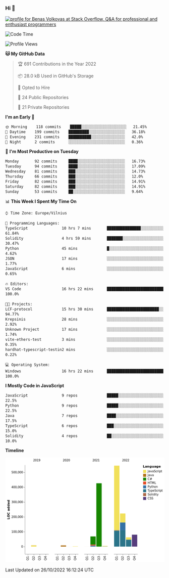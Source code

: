 ### Hi 👋
<a href="https://stackoverflow.com/users/14954249/benas-volkovas"><img src="https://stackoverflow.com/users/flair/14954249.png?theme=dark" width="208" height="58" alt="profile for Benas Volkovas at Stack Overflow, Q&amp;A for professional and enthusiast programmers" title="profile for Benas Volkovas at Stack Overflow, Q&amp;A for professional and enthusiast programmers"></a>

<!--START_SECTION:waka-->
![Code Time](http://img.shields.io/badge/Code%20Time-1%2C018%20hrs%2052%20mins-blue)

![Profile Views](http://img.shields.io/badge/Profile%20Views-0-blue)

**🐱 My GitHub Data** 

> 🏆 691 Contributions in the Year 2022
 > 
> 📦 28.0 kB Used in GitHub's Storage 
 > 
> 💼 Opted to Hire
 > 
> 📜 24 Public Repositories 
 > 
> 🔑 21 Private Repositories  
 > 
**I'm an Early 🐤** 

```text
🌞 Morning    118 commits    █████░░░░░░░░░░░░░░░░░░░░   21.45% 
🌆 Daytime    199 commits    █████████░░░░░░░░░░░░░░░░   36.18% 
🌃 Evening    231 commits    ██████████░░░░░░░░░░░░░░░   42.0% 
🌙 Night      2 commits      ░░░░░░░░░░░░░░░░░░░░░░░░░   0.36%

```
📅 **I'm Most Productive on Tuesday** 

```text
Monday       92 commits     ████░░░░░░░░░░░░░░░░░░░░░   16.73% 
Tuesday      94 commits     ████░░░░░░░░░░░░░░░░░░░░░   17.09% 
Wednesday    81 commits     ███░░░░░░░░░░░░░░░░░░░░░░   14.73% 
Thursday     66 commits     ███░░░░░░░░░░░░░░░░░░░░░░   12.0% 
Friday       82 commits     ███░░░░░░░░░░░░░░░░░░░░░░   14.91% 
Saturday     82 commits     ███░░░░░░░░░░░░░░░░░░░░░░   14.91% 
Sunday       53 commits     ██░░░░░░░░░░░░░░░░░░░░░░░   9.64%

```


📊 **This Week I Spent My Time On** 

```text
⌚︎ Time Zone: Europe/Vilnius

💬 Programming Languages: 
TypeScript               10 hrs 7 mins       ███████████████░░░░░░░░░░   61.84% 
Solidity                 4 hrs 59 mins       ███████░░░░░░░░░░░░░░░░░░   30.47% 
Python                   45 mins             █░░░░░░░░░░░░░░░░░░░░░░░░   4.62% 
JSON                     17 mins             ░░░░░░░░░░░░░░░░░░░░░░░░░   1.77% 
JavaScript               6 mins              ░░░░░░░░░░░░░░░░░░░░░░░░░   0.65%

🔥 Editors: 
VS Code                  16 hrs 22 mins      █████████████████████████   100.0%

🐱‍💻 Projects: 
LCF-protocol             15 hrs 30 mins      ███████████████████████░░   94.77% 
Krepsinis                28 mins             ░░░░░░░░░░░░░░░░░░░░░░░░░   2.92% 
Unknown Project          17 mins             ░░░░░░░░░░░░░░░░░░░░░░░░░   1.74% 
vite-ethers-test         3 mins              ░░░░░░░░░░░░░░░░░░░░░░░░░   0.35% 
hardhat-typescript-testin2 mins              ░░░░░░░░░░░░░░░░░░░░░░░░░   0.22%

💻 Operating System: 
Windows                  16 hrs 22 mins      █████████████████████████   100.0%

```

**I Mostly Code in JavaScript** 

```text
JavaScript               9 repos             █████░░░░░░░░░░░░░░░░░░░░   22.5% 
Python                   9 repos             █████░░░░░░░░░░░░░░░░░░░░   22.5% 
Java                     7 repos             ████░░░░░░░░░░░░░░░░░░░░░   17.5% 
TypeScript               6 repos             ███░░░░░░░░░░░░░░░░░░░░░░   15.0% 
Solidity                 4 repos             ██░░░░░░░░░░░░░░░░░░░░░░░   10.0%

```


**Timeline**

![Chart not found](https://raw.githubusercontent.com/BenasVolkovas/BenasVolkovas/main/charts/bar_graph.png) 


 Last Updated on 26/10/2022 16:12:24 UTC
<!--END_SECTION:waka-->
